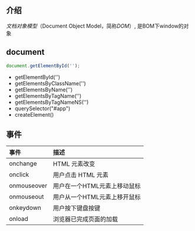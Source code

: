 ## 介绍

*文档对象模型*（Document Object Model，简称*DOM*）, 是BOM下window的对象

## document

```javascript
document.getElementById('');
```



- getElementById('')
- getElementsByClassName('')
- getElementsByName('')
- getElementsByTagName('')
- getElementsByTagNameNS('')
- querySelector("#app")
- createElement()

## 事件

| 事件        | 描述                         |
| :---------- | :--------------------------- |
| onchange    | HTML 元素改变                |
| onclick     | 用户点击 HTML 元素           |
| onmouseover | 用户在一个HTML元素上移动鼠标 |
| onmouseout  | 用户从一个HTML元素上移开鼠标 |
| onkeydown   | 用户按下键盘按键             |
| onload      | 浏览器已完成页面的加载       |